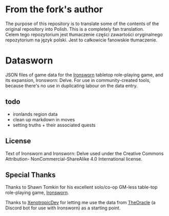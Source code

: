 # From the fork's author
The purpose of this repository is to translate some of the contents of the original repository into Polish. This is a completely fan translation.  
Celem tego repozytorium jest tłumaczenie części zawartości oryginalnego repozytorium na język polski. Jest to całkowicie fanowskie tłumaczenie.

# Datasworn

JSON files of game data for the [Ironsworn](http://ironswornrpg.com) tabletop role-playing game, and its expansion, Ironsworn: Delve. For use in community-created tools, because there's no use in duplicating labour on the data entry.

## todo
* ironlands region data
* clean up markdown in moves
* setting truths + their associated quests

## License

Text of Ironsworn and Ironsworn: Delve used under the Creative Commons Attribution- NonCommercial-ShareAlike 4.0 International license.

## Special Thanks

Thanks to Shawn Tomkin for his excellent solo/co-op GM-less table-top role-playing game, [Ironsworn](https://www.ironswornrpg.com/).

Thanks to [XenotropicDev](https://github.com/XenotropicDev) for letting me use the data from [TheOracle](https://github.com/XenotropicDev/TheOracle) (a Discord bot for use with Ironsworn) as a starting point.
